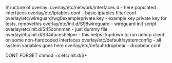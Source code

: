 
Structure of overlay:
overlay/etc/network/interfaces.d            - here populated interfaces
overlay/etc/iptables.conf                   - basic iptables filter conf
overlay/etc/wireguard/wg0exampleprivate.key - example key private key for tests, removethis
overlay/etc/init.d/S98wireguard             - wireguard init script
overlay/etc/init.d/S45connman               - just dummy file
overlay/etc/init.d/S34ifaceshelper          - this helps ifupdown to run udhcp client on some non-hardcoded interfaces 
overlay/etc/default/systemconfig            - all system variables goes here
overlay/etc/default/dropbear                - dropbear conf



DONT FORGET 
chmod +x etc/init.d/S*

